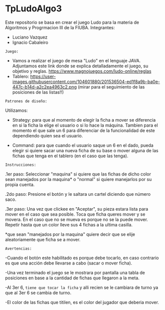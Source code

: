 # TpLudoAlgo3
Este repositorio se basa en crear el juego Ludo para la materia de Algoritmos y Progrmacion III de la FIUBA.
Integrantes: 
- Luciano Vazquez
- Ignacio Cabaleiro


`Juego: `

- Vamos a realizar el juego de mesa "Ludo" en el lenguaje JAVA.
  Adjuntamos este link donde se explica detalladamente el juego, su objetivo y reglas.
  https://www.magnojuegos.com/ludo-online/reglas
- Tablero: https://user-images.githubusercontent.com/104601880/201536504-ed1f8a9b-ba0e-447c-b14d-a2c2ea4963c2.png (mirar para el seguimiento de las posiciones de las listas!!)



`Patrones de diseño:`

Utilizamos:
    
  - Strategy: para que al momento de elegir la ficha a mover se diferencia en si la ficha la elige el usuario o si lo hace la máquina. Tambien para el momento el que sale un 6 para diferenciar de la funcionalidad de este dependiendo quien sea el usuario.
  
  - Command: para que cuando el usuario saque un 6 en el dado, pueda elegir si quiere sacar una nueva ficha de su base o mover alguna de las fichas que tenga en el           tablero (en el caso que las tenga).



   `Instrucciones:`
  
  .1er paso: Seleccionar "maquina" si quiere que las fichas de dicho color sean manejados por la maquina* o "normal" si quiere manejarlos por su propia cuenta.
  
  .2do paso: Presione el botón y le saltara un cartel diciendo que número saco.
  
  .3er paso: Una vez que clickee en "Aceptar", su pieza estara lista para mover en el caso que sea posible. Toca que ficha queres mover y se movera. En el caso que no se mueva es porque no se la puede mover. Repetir hasta que un color lleve sus 4 fichas a la ultima casilla.
  
  *que sean "manejados por la maquina" quiere decir que se elije aleatoriamente que ficha se a mover.
  
  
  `Avertencias:`
  
  -Cuando el botón este habilitado es porque debe tocarlo, en caso contrario es que una acción debe llevarse a cabo (sacar o mover ficha). 
  
  -Una vez terminado el juego se le mostrara por pantalla una tabla de posiciones en base a la cantidad de fichas que llegaron a la meta. 
  
  -Al 3er 6, `tiene que tocar la ficha` y alli recien se le cambiara de turno ya que al 3er 6 se cambia de turno.
  
  -El color de las fichas que titilen, es el color del jugador que deberia mover. 
  
